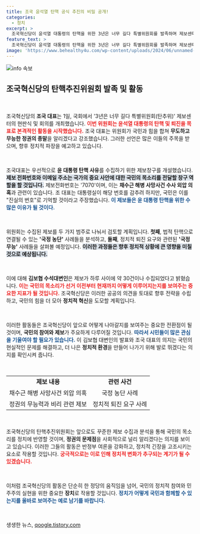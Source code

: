 ```yaml
---
title: 조국 윤석열 탄핵 공식 추진의 비밀 공개!
categories:
  - 정치
excerpt: >
  조국혁신당이 윤석열 대통령의 탄핵을 위한 3년은 너무 길다 특별위원회를 발족하며 제보센터를 열었습니다. 조국 대표는 국민과 함께 빠르게 진행하겠다고 선언하며 제보 전화번호 7070을 강조했습니다. 과연 어떤 진실이 드러날까요? 클릭해 보세요!
feature_text: >
  조국혁신당이 윤석열 대통령의 탄핵을 위한 3년은 너무 길다 특별위원회를 발족하며 제보센터를 열었습니다. 조국 대표는 국민과 함께 빠르게 진행하겠다고 선언하며 제보 전화번호 7070을 강조했습니다. 과연 어떤 진실이 드러날까요? 클릭해 보세요!
image: 'https://www.behealthy4u.com/wp-content/uploads/2024/06/unnamed-file.png'
---
```


<p><img src="https://www.behealthy4u.com/wp-content/uploads/2024/06/unnamed-file.png" alt="info 속보" /></p>

<h2 data-ke-size="size26">조국혁신당의 탄핵추진위원회 발족 및 활동</h2>

<p data-ke-size="size16">&nbsp;</p>

<p>조국혁신당의 <b>조국 대표</b>는 1일, 국회에서 '3년은 너무 길다 특별위원회(탄추위)' 제보센터의 현판식 및 회의를 개최했습니다. <b><span style="color: #ee2323;">이번 위원회는 윤석열 대통령의 탄핵 및 퇴진을 목표로 본격적인 활동을 시작했습니다.</span></b> 조국 대표는 위원회가 국민과 힘을 합쳐 <b>무도하고 무능한 정권의 종말</b>을 알리겠다고 강조했습니다. 그러한 선언은 많은 이들의 주목을 받으며, 향후 정치적 파장을 예고하고 있습니다. </p>

<p data-ke-size="size16">&nbsp;</p>

<p>조국대표는 우선적으로 <b>윤 대통령 탄핵 사유</b>를 수집하기 위한 제보창구를 개설했습니다. <b><span style="background-color: #21538527;">제보 전화번호와 이메일 주소는 국가의 중요 사안에 대한 국민의 목소리를 전달할 창구 역할을 할 것입니다.</span></b> 제보전화번호는 '7070'이며, 이는 <b>채수근 해병 사망사건 수사 외압 의혹</b>과 관련이 있습니다. 조 대표는 대통령실이 해당 번호를 감추려 하지만, 국민은 이를 "진실의 번호"로 기억할 것이라고 주장했습니다. <b><span style="color: #1a5490;">이 제보들은 윤 대통령 탄핵을 위한 수많은 이유가 될 것이다.</span></b></p>

<p data-ke-size="size16">&nbsp;</p>

<p>위원회는 수집된 제보를 두 가지 범주로 나눠서 검토할 계획입니다. <b>첫째</b>, 법적 탄핵으로 연결될 수 있는 <b>'국정 농단'</b> 사례들을 분석하고, <b>둘째</b>, 정치적 퇴진 요구와 관련된 <b>'국정 무능'</b> 사례들을 살펴볼 예정입니다. <b><span style="background-color: #21538527;">이러한 과정들은 향후 정치적 상황에 큰 영향을 미칠 것으로 예상됩니다.</span></b></p>

<p data-ke-size="size16">&nbsp;</p>

<p>이에 대해 <b>김보협 수석대변인</b>은 제보가 하루 사이에 약 30건이나 수집되었다고 밝혔습니다. <b><span style="color: #ee2323;">이는 국민의 목소리가 선거 이전부터 현재까지 어떻게 이루어지는지를 보여주는 중요한 지표가 될 것입니다.</span></b> 조국혁신당은 이러한 공공의 의견을 토대로 향후 전략을 수립하고, 국민의 힘을 더 모아 <b>정치적 혁신</b>을 도모할 계획입니다.</p>

<p data-ke-size="size16">&nbsp;</p>

<p>이러한 활동들은 조국혁신당이 앞으로 어떻게 나아갈지를 보여주는 중요한 전환점이 될 것이며, <b>국민의 참여와 제보</b>가 주요하게 다루어질 것입니다. <b><span style="color: #1a5490;">따라서 시민들이 많은 관심을 기울여야 할 필요가 있습니다.</span></b> 이 김보협 대변인의 발표와 조국 대표의 의지는 국민의 현실적인 문제를 해결하고, 더 나은 <b>정치적 환경</b>을 만들어 나가기 위해 발로 뛰겠다는 의지를 확인시켜 줍니다. </p>

<p data-ke-size="size16">&nbsp;</p>

<table style="width: 100%; border-collapse: collapse;">
<tbody>
<tr>
<td style="text-align: center; height: 17px;"><b>제보 내용</b></td>
<td style="text-align: center; height: 17px;"><b>관련 사건</b></td>
</tr>
<tr>
<td style="text-align: center; height: 17px;">채수근 해병 사망사건 외압 의혹</td>
<td style="text-align: center; height: 17px;">국정 농단 사례</td>
</tr>
<tr>
<td style="text-align: center; height: 17px;">정권의 무능력과 비리 관련 제보</td>
<td style="text-align: center; height: 17px;">정치적 퇴진 요구 사례</td>
</tr>
</tbody>
</table>

<p data-ke-size="size16">&nbsp;</p>

<p>조국혁신당의 탄핵추진위원회는 앞으로도 꾸준한 제보 수집과 분석을 통해 국민의 목소리를 정치에 반영할 것이며, <b>정권의 문제점</b>을 사회적으로 널리 알리겠다는 의지를 보이고 있습니다. 이러한 그들의 활동은 반정부 여론을 강화하고, 정치적 긴장을 고조시키는 요소로 작용할 것입니다. <b><span style="color: #ee2323;">궁극적으로는 이로 인해 정치적 변화가 추구되는 계기가 될 수 있겠습니다.</span></b> </p>

<p data-ke-size="size16">&nbsp;</p>

<p>이처럼 조국혁신당의 활동은 단순히 한 정당의 움직임을 넘어, 국민의 정치적 참여와 민주주의 실현을 위한 중요한 <strong>장치</strong>로 작용할 것입니다. <b><span style="color: #1a5490;">정치가 어떻게 국민과 함께할 수 있는지를 올바로 보여주는 예로 남기를 바랍니다.</span></b> </p>

<p data-ke-size="size16">&nbsp;</p>
생생한 뉴스, <a href="https://qoogle.tistory.com" rel="dofollow">qoogle.tistory.com</a>


